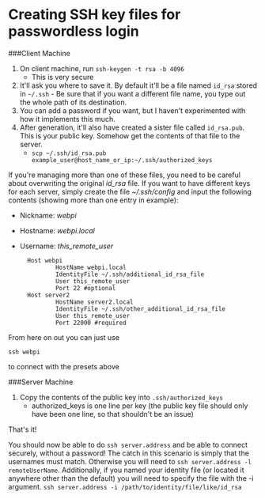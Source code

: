 # Creating SSH key files for passwordless login

###Client Machine
1. On client machine, run `ssh-keygen -t rsa -b 4096`
	* This is very secure
2. It'll ask you where to save it. By default it'll be a file named `id_rsa` stored in `~/.ssh` - Be sure that if you want a different file name, you type out the whole path of its destination.
3. You can add a password if you want, but I haven't experimented with how it implements this much.
4. After generation, it'll also have created a sister file called `id_rsa.pub`. This is your public key. Somehow get the contents of that file to the server.
	* `scp ~/.ssh/id_rsa.pub example_user@host_name_or_ip:~/.ssh/authorized_keys`

If you're managing more than one of these files, you need to be careful about overwriting the original *id_rsa* file. If you want to have different keys for each server, simply create the file *~/.ssh/config* and input the following contents (showing more than one entry in example):

* Nickname: *webpi*
* Hostname: *webpi.local*
* Username: *this_remote_user*

		Host webpi
		        HostName webpi.local
		        IdentityFile ~/.ssh/additional_id_rsa_file
		        User this_remote_user
				Port 22 #optional
		Host server2
				HostName server2.local
				IdentityFile ~/.ssh/other_additional_id_rsa_file
				User this_remote_user
				Port 22000 #required

From here on out you can just use

	ssh webpi

to connect with the presets above


###Server Machine
1. Copy the contents of the public key into `.ssh/authorized_keys`
	* authorized_keys is one line per key (the public key file should only have been one line, so that shouldn't be an issue)


That's it!

You should now be able to do `ssh server.address` and be able to connect securely, without a password! The catch in this scenario is simply that the usernames must match. Otherwise you will need to `ssh server.address -l remoteUserName`. Additionally, if you named your identity file (or located it anywhere other than the default) you will need to specify the file with the -i argument. `ssh server.address -i /path/to/identity/file/like/id_rsa`
